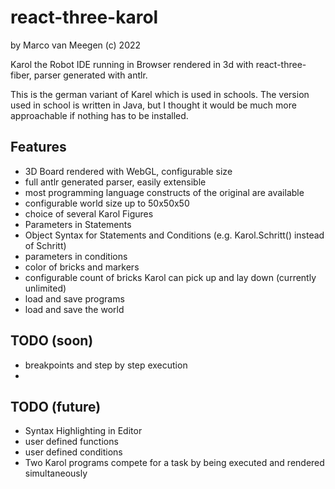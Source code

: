 # react-three-karol

by Marco van Meegen (c) 2022

Karol the Robot IDE running in Browser rendered in 3d with react-three-fiber, parser generated with antlr.

This is the german variant of Karel which is used in schools. The version used in school is written in Java, but I
thought it would be much more approachable if nothing has to be installed.

## Features

- 3D Board rendered with WebGL, configurable size
- full antlr generated parser, easily extensible
- most programming language constructs of the original are available
- configurable world size up to 50x50x50
- choice of several Karol Figures
- Parameters in Statements
- Object Syntax for Statements and Conditions (e.g. Karol.Schritt() instead of Schritt)
- parameters in conditions
- color of bricks and markers
- configurable count of bricks Karol can pick up and lay down (currently unlimited)
- load and save programs
- load and save the world

## TODO (soon)
- breakpoints and step by step execution
- 
## TODO (future)
- Syntax Highlighting in Editor
- user defined functions
- user defined conditions
- Two Karol programs compete for a task by being executed and rendered simultaneously
